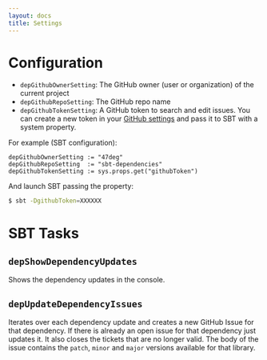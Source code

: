 ```yaml
---
layout: docs
title: Settings
---
```


# Configuration

* `depGithubOwnerSetting`: The GitHub owner (user or organization) of the current project
* `depGithubRepoSetting`: The GitHub repo name
* `depGithubTokenSetting`: A GitHub token to search and edit issues. You can create a new token in your [GitHub settings](https://github.com/settings/tokens/new?scopes=repo&description=sbt-dependencies) and pass it to SBT with a system property.

For example (SBT configuration):

```
depGithubOwnerSetting := "47deg"
depGithubRepoSetting  := "sbt-dependencies"
depGithubTokenSetting := sys.props.get("githubToken")
```

And launch SBT passing the property:

```bash
$ sbt -DgithubToken=XXXXXX
```

# SBT Tasks

## `depShowDependencyUpdates`

Shows the dependency updates in the console.

## `depUpdateDependencyIssues`

Iterates over each dependency update and creates a new GitHub Issue for that dependency. 
If there is already an open issue for that dependency just updates it.
It also closes the tickets that are no longer valid.
The body of the issue contains the `patch`, `minor` and `major` versions available for that library.
